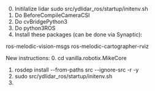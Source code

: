 0. Initilalize lidar
sudo src/ydlidar_ros/startup/initenv.sh
1. Do BeforeCompileCameraCSI
2. Do cvBridgePython3
3. Do python3ROS
4. Install these packages (can be done via Synaptic):

ros-melodic-vision-msgs
ros-melodic-cartographer-rviz

New instructions:
0. cd vanilla.robotix.MikeCore
1. rosdep install --from-paths src --ignore-src -r -y
2. sudo src/ydlidar_ros/startup/initenv.sh
3. 

